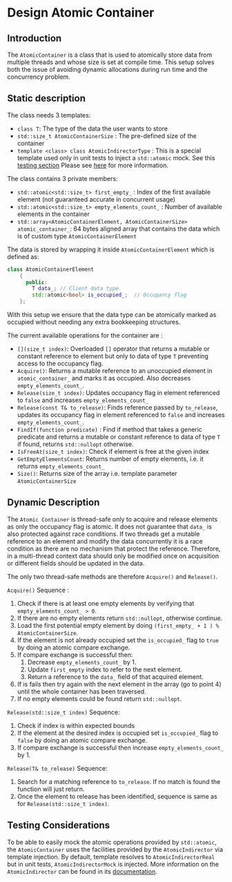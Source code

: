 # Design Atomic Container

## Introduction

The `AtomicContainer` is a class that is used to atomically store data from multiple threads and whose size is set at compile time.
This setup solves both the issue of avoiding dynamic allocations during run time and the concurrency problem.


## Static description

The class needs 3 templates:
- `class T`: The type of the data the user wants to store
- `std::size_t AtomicContainerSize` : The pre-defined size of the container
- `template <class> class AtomicIndirectorType` : This is a special template used only in unit tests to inject a `std::atomic` mock. See this [testing section](#testing-considerations)
  Please see [here](broken_link_g/swh/ddad_platform/blob/master/aas/lib/memory/shared/atomic_indirector.h) for more information. 

The class contains 3 private members:
- `std::atomic<std::size_t> first_empty_` : Index of the first available element (not guaranteed accurate in concurrent usage)
- `std::atomic<std::size_t> empty_elements_count_` : Number of available elements in the container
- `std::array<AtomicContainerElement, AtomicContainerSize> atomic_container_`: 64 bytes aligned array that contains the data which is of custom type `AtomicContainerElement`

The data is stored by wrapping it inside `AtomicContainerElement` which is defined as:
```c++
class AtomicContainerElement
    {
      public:
        T data_; // Client data type
        std::atomic<bool> is_occupied_;  // Occupancy flag
    };
```
With this setup we ensure that the data type can be atomically marked as occupied without needing any extra bookkeeping structures. 

The current available operations for the container are : 
- `[](size_t index)`: Overloaded `[]` operator that returns a mutable or constant reference to element but only to data of type `T` preventing access to the occupancy flag. 
- `Acquire()`: Returns a mutable reference to an unoccupied element in `atomic_container_` and marks it as occupied. Also decreases `empty_elements_count_`. 
- `Release(size_t index)`: Updates occupancy flag in element referenced to `false` and increases `empty_elements_count_` 
- `Release(const T& to_release)`: Finds reference passed by `to_release`, updates its occupancy flag in element referenced to `false` and increases `empty_elements_count_`.
- `FindIf(function predicate)` : Find if method that takes a generic predicate and returns a mutable or constant reference to data of type `T` if found, returns `std::nullopt` otherwise. 
- `IsFreeAt(size_t index)`: Check if element is free at the given index
- `GetEmptyElementsCount`: Returns number of empty elements, i.e. it returns `empty_elements_count_`
- `Size()`: Returns size of the array i.e. template parameter `AtomicContainerSize`

## Dynamic Description
The `Atomic Container` is thread-safe only to acquire and release elements as only the occupancy flag is atomic. 
It does not guarantee that `data_` is also protected against race conditions. 
If two threads get a mutable reference to an element and modify the data concurrently it is a race condition as there are no mechanism that protect the reference. 
Therefore, in a multi-thread context data should only be modified once on acquisition or different fields should be updated in the data. 

The only two thread-safe methods are therefore `Acquire()` and `Release()`. 

`Acquire()` Sequence :
1. Check if there is at least one empty elements by verifying that `empty_elements_count_ > 0`. 
2. If there are no empty elements return `std::nullopt`, otherwise continue. 
3. Load the first potential empty element by doing `(first_empty_ + 1 ) % AtomicContainerSize`.
4. If the element is not already occupied set the `is_occupied_` flag to `true` by doing an atomic compare exchange.
5. If compare exchange is successful then:
   1. Decrease `empty_elements_count_` by 1. 
   2. Update `first_empty` index to refer to the next element.
   3. Return a reference to the `data_` field of that acquired element.
6. If is fails then try again with the next element in the array (go to point 4) until the whole container has been traversed. 
7. If no empty elements could be found return `std::nullopt`.

`Release(std::size_t index)` Sequence:
1. Check if index is within expected bounds
2. If the element at the desired index is occupied set `is_occupied_` flag to `false` by doing an atomic compare exchange. 
3. If compare exchange is successful then increase `empty_elements_count_` by 1.

`Release(T& to_release)` Sequence:
1. Search for a matching reference to `to_release`. If no match is found the function will just return. 
2. Once the element to release has been identified, sequence is same as for `Release(std::size_t index)`. 

## Testing Considerations
To be able to easily mock the atomic operations provided by `std::atomic`, the `AtomicContainer` uses the facilities provided by the `AtomicIndirector` via template injection. 
By default, template resolves to `AtomicIndirectorReal` but in unit tests, `AtomicIndirectorMock` is injected.
More information on the `AtomicIndirector` can be found in its [documentation](broken_link_g/swh/ddad_platform/blob/master/aas/lib/memory/shared/atomic_indirector.h).
